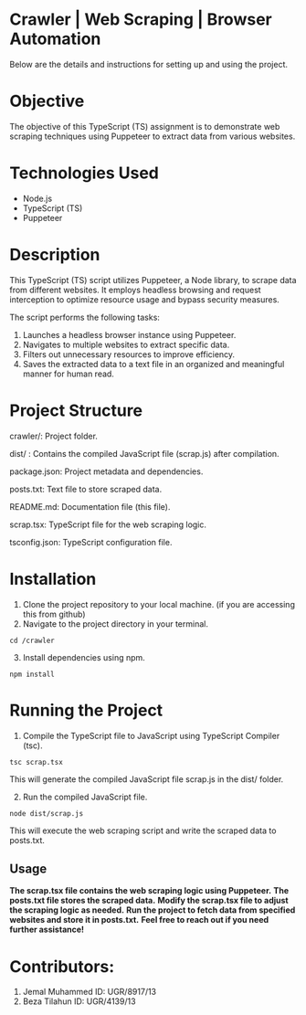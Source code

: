 # Crawler | Web Scraping | Browser Automation
Below are the details and instructions for setting up and using the project.

# Objective

The objective of this TypeScript (TS) assignment is to demonstrate web scraping techniques using Puppeteer to extract data from various websites.

# Technologies Used
- Node.js
- TypeScript (TS)
- Puppeteer


# Description
This TypeScript (TS) script utilizes Puppeteer, a Node library, to scrape data from different websites. It employs headless browsing and request interception to optimize resource usage and bypass security measures.

The script performs the following tasks:

1. Launches a headless browser instance using Puppeteer.
2. Navigates to multiple websites to extract specific data.
3. Filters out unnecessary resources to improve efficiency.
4. Saves the extracted data to a text file in an organized and meaningful manner for human read.


# Project Structure
crawler/: Project folder.

dist/ : Contains the compiled JavaScript file (scrap.js) after compilation.

package.json: Project metadata and dependencies.

posts.txt: Text file to store scraped data.

README.md: Documentation file (this file).

scrap.tsx: TypeScript file for the web scraping logic.

tsconfig.json: TypeScript configuration file.

# Installation
1. Clone the project repository to your local machine. (if you are accessing this from github)
2. Navigate to the project directory in your terminal.
```shell
cd /crawler

```

3. Install dependencies using npm.
```shell
npm install
```


# Running the Project

1. Compile the TypeScript file to JavaScript using TypeScript Compiler (tsc).

```shell
tsc scrap.tsx

```

This will generate the compiled JavaScript file scrap.js in the dist/ folder.

2. Run the compiled JavaScript file.

```shell
node dist/scrap.js

```


This will execute the web scraping script and write the scraped data to posts.txt.

## Usage
__The scrap.tsx file contains the web scraping logic using Puppeteer.__
__The posts.txt file stores the scraped data.__
__Modify the scrap.tsx file to adjust the scraping logic as needed.__
__Run the project to fetch data from specified websites and store it in posts.txt.__
__Feel free to reach out if you need further assistance!__

# Contributors:
1. Jemal Muhammed       ID: UGR/8917/13
2. Beza Tilahun         ID: UGR/4139/13
